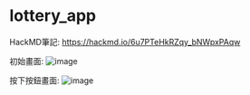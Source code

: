 # lottery_app

HackMD筆記: https://hackmd.io/6u7PTeHkRZqy_bNWpxPAqw

初始畫面:
![image](https://github.com/pengming120/lottery_app/assets/43168284/226bbfba-1cdb-4067-bb4b-1fe83ee149e6)

按下按鈕畫面:
![image](https://github.com/pengming120/lottery_app/assets/43168284/683ecf2d-af28-41d8-9c4c-61ae24472c4d)
